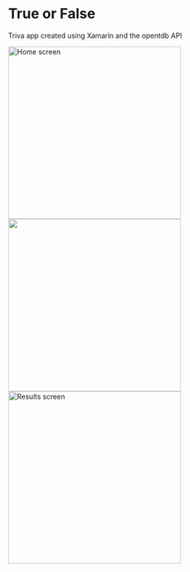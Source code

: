 # True or False
Triva app created using Xamarin and the opentdb API

<img src="https://i.imgur.com/pL6hkrB.png" alt="Home screen" width="350">
<img src="https://i.imgur.com/NWclyar.png" salt="Question screen" width="350">
<img src="https://i.imgur.com/1SOcLKl.png" alt="Results screen" width="350">